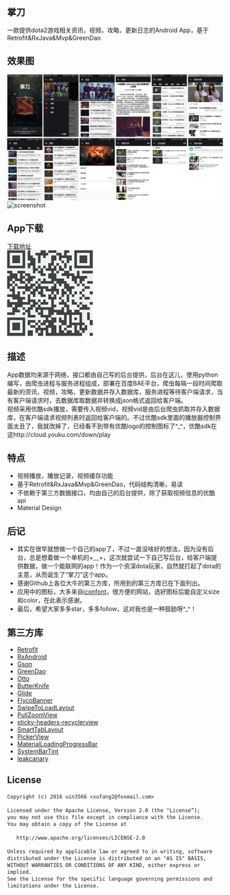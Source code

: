 ## 掌刀
一款提供dota2游戏相关资讯，视频，攻略，更新日志的Android App，基于Retrofit&RxJava&Mvp&GreenDao

## 效果图
 ![screenshot](/screenshots/screenshot.jpg)
 ![screenshot](/screenshots/screengif.gif)

## App下载
[下载地址](http://fir.im/dota2helper)  
![image](/screenshots/download.png)

## 描述
App数据均来源于网络，接口都由自己写的后台提供，后台在这儿，使用python编写，由爬虫进程与服务进程组成，部署在百度BAE平台，爬虫每隔一段时间爬取最新的资讯，视频，攻略，更新数据并存入数据库，服务进程等待客户端请求，当有客户端请求时，去数据库取数据并转换成json格式返回给客户端。  
视频采用优酷sdk播放，需要传入视频vid，视频vid是由后台爬虫抓取并存入数据库，在客户端请求视频列表时返回给客户端的。不过优酷sdk里面的播放器控制界面太丑了，我就改掉了，已经看不到带有优酷logo的控制图标了^_^，优酷sdk在这http://cloud.youku.com/down/play

## 特点
* 视频播放，播放记录，视频缓存功能
* 基于Retrofit&RxJava&Mvp&GreenDao，代码结构清晰，易读
* 不依赖于第三方数据接口，均由自己的后台提供，除了获取视频信息的优酷api
* Material Design

## 后记
* 其实在很早就想做一个自己的app了，不过一直没啥好的想法，因为没有后台，总是想着做一个单机的+﹏+，这次就尝试一下自己写后台，给客户端提供数据，做一个能联网的app！作为一个资深dota玩家，自然就打起了dota的主意，从而诞生了“掌刀”这个app。
* 感谢Github上各位大牛的第三方库，所用到的第三方库已在下面列出。
* 应用中的图标，大多来自[iconfont](http://www.iconfont.cn/)，很方便的网站，选好图标后能自定义size和color，在此表示感谢。
* 最后，希望大家多多star，多多follow，这对我也是一种鼓励呀^_^！

## 第三方库
* [Retrofit](https://github.com/square/retrofit)
* [RxAndroid](https://github.com/ReactiveX/RxAndroid)
* [Gson](https://github.com/google/gson)
* [GreenDao](https://github.com/greenrobot/greenDAO)
* [Otto](https://github.com/square/otto)
* [ButterKnife](https://github.com/JakeWharton/butterknife)
* [Glide](https://github.com/bumptech/glide)
* [FlycoBanner](https://github.com/H07000223/FlycoBanner_Master)
* [SwipeToLoadLayout](https://github.com/Aspsine/SwipeToLoadLayout)
* [PullZoomView](https://github.com/Frank-Zhu/PullZoomView)
* [sticky-headers-recyclerview](https://github.com/timehop/sticky-headers-recyclerview)
* [SmartTabLayout](https://github.com/ogaclejapan/SmartTabLayout)
* [PickerView](https://github.com/saiwu-bigkoo/Android-PickerView)
* [MaterialLoadingProgressBar](https://github.com/lsjwzh/MaterialLoadingProgressBar)
* [SystemBarTint](https://github.com/jgilfelt/SystemBarTint)
* [leakcanary](https://github.com/square/leakcanary)

## License
```
Copyright (c) 2016 uin3566 <xufang2@foxmail.com>

Licensed under the Apache License, Version 2.0 (the "License”);
you may not use this file except in compliance with the License.
You may obtain a copy of the License at
   
   http://www.apache.org/licenses/LICENSE-2.0

Unless required by applicable law or agreed to in writing, software
distributed under the License is distributed on an "AS IS" BASIS,
WITHOUT WARRANTIES OR CONDITIONS OF ANY KIND, either express or implied.
See the License for the specific language governing permissions and
limitations under the License.
```
